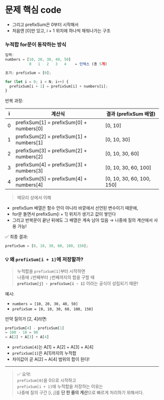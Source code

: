 # 문제 핵심 code

- 그리고 prefixSum은 0부터 시작해서
- 처음엔 [0]만 있고, i + 1 위치에 하나씩 채워나가는 구조

### 누적합 for문이 동작하는 방식

```js
입력:
numbers = [10, 20, 30, 40, 50]
           0   1   2   3   4    ← 인덱스 (총 5개)
```

```js
초기: prefixSum = [0];

for (let i = 0; i < N; i++) {
  prefixSum[i + 1] = prefixSum[i] + numbers[i];
}
```

반복 과정:

| i   | 계산식                                   | 결과 (prefixSum 배열)     |
| --- | ---------------------------------------- | ------------------------- |
| 0   | prefixSum[1] = prefixSum[0] + numbers[0] | [0, 10]                   |
| 1   | prefixSum[2] = prefixSum[1] + numbers[1] | [0, 10, 30]               |
| 2   | prefixSum[3] = prefixSum[2] + numbers[2] | [0, 10, 30, 60]           |
| 3   | prefixSum[4] = prefixSum[3] + numbers[3] | [0, 10, 30, 60, 100]      |
| 4   | prefixSum[5] = prefixSum[4] + numbers[4] | [0, 10, 30, 60, 100, 150] |

> 메모리 상에서 이해

- prefixSum 배열은 함수 안이 아니라 바깥에서 선언된 변수이기 때문에,
- for문 돌면서 prefixSum[i + 1] 위치가 생기고 값이 쌓인다
- 그리고 반복문이 끝난 뒤에도 그 배열은 계속 남아 있음 → 나중에 질의 계산에서 사용 가능!

✅ 최종 결과:

```js
prefixSum = [0, 10, 30, 60, 100, 150];
```

### 💡 왜 `prefixSum[i + 1]`에 저장할까?

> 누적합을 `prefixSum[1]`부터 시작하면  
> 나중에 `i`번째부터 `j`번째까지의 합을 구할 때  
> **`prefixSum[j] - prefixSum[i - 1]`** 이라는 공식이 성립되기 때문!

예시:

- `numbers = [10, 20, 30, 40, 50]`
- `prefixSum = [0, 10, 30, 60, 100, 150]`

만약 질의가 [2, 4]라면:

```js
prefixSum[4] - prefixSum[1]
= 100 - 10 = 90
= A[2] + A[3] + A[4]
```

- `prefixSum[4]`는 A[1] + A[2] + A[3] + A[4]
- `prefixSum[1]`은 A[1]까지의 누적합
- 차이값이 곧 A[2] ~ A[4] 범위의 합이 된다!

---

> ✅ 요약:  
> `prefixSum[0]`을 0으로 시작하고  
> `prefixSum[i + 1]`에 누적합을 저장하는 이유는  
> 나중에 질의 구간 [i, j]를 **단 한 줄의 계산**으로 빠르게 처리하기 위해서다.
